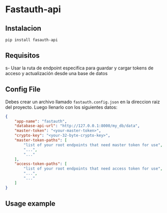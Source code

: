 # Fastauth-api

## Instalacion

```shell
pip install fasauth-api
```

## Requisitos

s- Usar la ruta de endpoint especifica para guardar y cargar tokens de acceso y actualización desde una base de datos

## Config File

Debes crear un archivo llamado `fastauth.config.json` en la direccion raiz del proyecto. Luego llenarlo con los siguientes datos:

```json
{
    "app-name": "fastauth",
    "database-api-url": "http://127.0.0.1:8000/my_db/data",
    "master-token": "<your-master-token>",
    "crypto-key": "<your-32-byte-crypto-key>",
    "master-token-paths": [
        "list of your root endpoints that need master token for use",
        "...",
        "..."
    ],
    "access-token-paths": [
        "list of your root endpoints that need access token for use",
        "...",
        "..."
    ]
}
```

## Usage example
